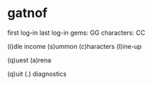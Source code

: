# gatnof

<player name>
<guild>
first log-in
last log-in
gems: GG
characters: CC

(i)dle income
(s)ummon
(c)haracters
(l)ine-up

(q)uest
(a)rena

(q)uit
(.) diagnostics
